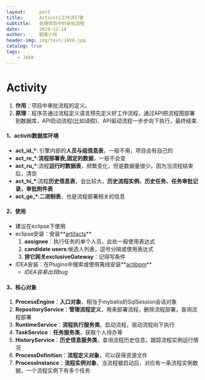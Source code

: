 ```yaml
---
layout:     post
title:      Activiti工作流引擎
subtitle:   处理项目中的审批流程
date:       2019-12-14
author:     极客小祥
header-img: img/text/JAVA.jpg
catalog: true
tags: 
    - JAVA
---
```


# Activity
1. **作用**：项目中审批流程的定义。
2. **原理**：程序员通过流程定义语言预先定义好工作流程，通过API把流程图部署到数据库，API启动流程(比如请假)、API驱动流程一步步向下执行，最终结束.

#### 1、activiti数据库环境
* **act_id_\***: 引擎内部的**人员与组信息表**，一般不用，项目会有自己的
* **act_re_\***:**流程部署表,固定的数据**，一般不会变
* **act_ru_\***:流程**运行时数据表**，频繁变化，但是数据量很少。因为当流程结束后，清空
* **act_hi_\***:流程**历史信息表**，会比较大，**历史流程实例、历史任务、任务审批记录，审批附件表**
* **act_ge_\***:**二进制表**，也是流程部署相关的信息

#### 2、使用
* 建议在eclipse下使用
* eclipse安装：安装**[artifacts](https://github.com/JTXYH/JTXYH.github.io/releases/tag/1.5)**
    1. **assignee**：执行任务的单个人员，此处一般使用表达式
	2. **candidate users**:候选人列表，逗号分隔或使用表达式
	3. **排它网关exclusiveGateway**：记得写条件
* IDEA安装：在Plugins中搜索或使用离线安装**[actibpm](https://plugins.jetbrains.com/plugin/7429-actibpm/)**
    * *IDEA容易出现bug*

#### 3、核心对象
1. **ProcessEngine**：**入口对象**，相当于mybatis的SqlSession会话对象
2. **RepositoryService**：**管理流程定义**，用来部署流程，删除流程部署，查询流程部署
3. **RuntimeService**：**流程执行服务类**，启动流程，驱动流程向下执行
4. **TaskService**：**任务服务类**，获取个人待办等
5. **HistoryService**：**历史信息服务类**，查询流程历史信息，跟踪流程实例运行情况
6. **ProcessDefinition**：**流程定义对象**，可以获得资源文件
7. **ProcessInstance**：**流程实例对象**，当流程被启动后，对应有一条流程实例数据，一个流程实例下有多个任务